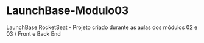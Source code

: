 # LaunchBase-Modulo03
LaunchBase RocketSeat - Projeto criado durante as aulas dos módulos 02 e 03 / Front e Back End
